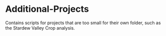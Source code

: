 # Additional-Projects
Contains scripts for projects that are too small for their own folder, such as the Stardew Valley Crop analysis.
